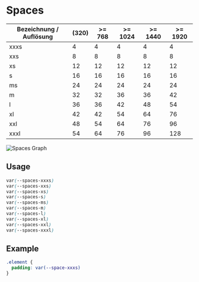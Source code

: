 # Spaces

| Bezeichnung / Auflösung | (320) | >= 768 | >= 1024 | >= 1440 | >= 1920 |
|-------------------------|-------|--------|---------|---------|---------|
| xxxs                    |    4  |     4  |     4   |     4   |     4   |
| xxs                     |    8  |     8  |     8   |     8   |     8   |
| xs                      |   12  |    12  |    12   |    12   |    12   |
| s                       |   16  |    16  |    16   |    16   |    16   |
| ms                      |   24  |    24  |    24   |    24   |    24   |
| m                       |   32  |    32  |    36   |    36   |    42   |
| l                       |   36  |    36  |    42   |    48   |    54   |
| xl                      |   42  |    42  |    54   |    64   |    76   |
| xxl                     |   48  |    54  |    64   |    76   |    96   |
| xxxl                    |   54  |    64  |    76   |    96   |   128   |

![Spaces Graph](https://fbogmbh.github.io/Spaces/img/spaces-graph.png)

## Usage

```css
var(--spaces-xxxs)
var(--spaces-xxs)
var(--spaces-xs)
var(--spaces-s)
var(--spaces-ms)
var(--spaces-m)
var(--spaces-l)
var(--spaces-xl)
var(--spaces-xxl)
var(--spaces-xxxl)
```

## Example
```css
.element {
  padding: var(--space-xxxs)
}
```
